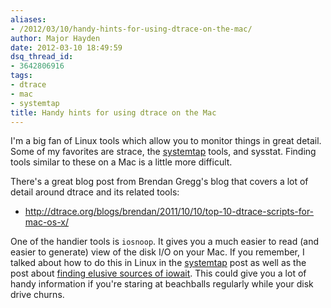 ```yaml
---
aliases:
- /2012/03/10/handy-hints-for-using-dtrace-on-the-mac/
author: Major Hayden
date: 2012-03-10 18:49:59
dsq_thread_id:
- 3642806916
tags:
- dtrace
- mac
- systemtap
title: Handy hints for using dtrace on the Mac
---
```


I'm a big fan of Linux tools which allow you to monitor things in great detail. Some of my favorites are strace, the [systemtap][1] tools, and sysstat. Finding tools similar to these on a Mac is a little more difficult.

There's a great blog post from Brendan Gregg's blog that covers a lot of detail around dtrace and its related tools:

  * <http://dtrace.org/blogs/brendan/2011/10/10/top-10-dtrace-scripts-for-mac-os-x/>

One of the handier tools is `iosnoop`. It gives you a much easier to read (and easier to generate) view of the disk I/O on your Mac. If you remember, I talked about how to do this in Linux in the [systemtap][2] post as well as the post about [finding elusive sources of iowait][3]. This could give you a lot of handy information if you're staring at beachballs regularly while your disk drive churns.

 [1]: http://sourceware.org/systemtap/
 [2]: /2010/12/07/tap-into-your-linux-system-with-systemtap/
 [3]: /2008/03/11/hunting-down-elusive-sources-of-iowait/